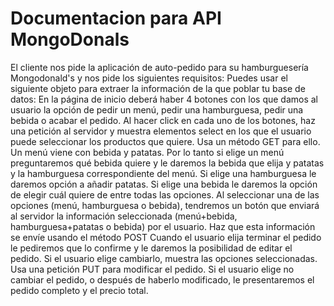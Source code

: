 # Documentacion para API MongoDonals

El cliente nos pide la aplicación de auto-pedido para su hamburguesería Mongodonald's y nos pide los siguientes
requisitos:
Puedes usar el siguiente objeto para extraer la información de la que poblar tu base de datos:
En la página de inicio deberá haber 4 botones con los que damos al usuario la opción de pedir un menú, pedir
una hamburguesa, pedir una bebida o acabar el pedido. Al hacer click en cada uno de los botones, haz una
petición al servidor y muestra elementos select en los que el usuario puede seleccionar los productos que
quiere. Usa un método GET para ello.
Un menú viene con bebida y patatas. Por lo tanto si elige un menú preguntaremos qué bebida quiere y le
daremos la bebida que elija y patatas y la hamburguesa correspondiente del menú. Si elige una hamburguesa le
daremos opción a añadir patatas. Si elige una bebida le daremos la opción de elegir cuál quiere de entre todas
las opciones.
Al seleccionar una de las opciones (menú, hamburguesa o bebida), tendremos un botón que enviará al servidor
la información seleccionada (menú+bebida, hamburguesa+patatas o bebida) por el usuario. Haz que esta
información se envíe usando el método POST
Cuando el usuario elija terminar el pedido le pediremos que lo confirme y le daremos la posibilidad de editar el
pedido. Si el usuario elige cambiarlo, muestra las opciones seleccionadas. Usa una petición PUT para modificar
el pedido. Si el usuario elige no cambiar el pedido, o después de haberlo modificado, le presentaremos el pedido
completo y el precio total.
